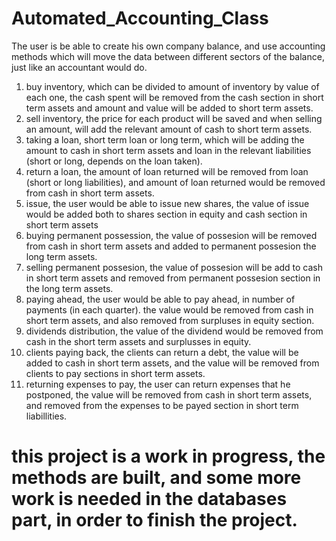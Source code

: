 # Automated_Accounting_Class
The user is be able to create his own company balance, and use accounting methods which will move the data between different sectors of the balance, just like an accountant would do.
1.	buy inventory, which can be divided to amount of inventory by value of each one, the cash spent will be removed from the cash section in short term assets and amount and value will be added to short term assets.
2.	sell inventory, the price for each product will be saved and when selling an amount, will add the relevant amount of cash to short term assets.
3.	taking a loan, short term loan or long term, which will be adding the amount to cash in short term assets and loan in the relevant liabilities (short or long, depends on the loan taken).
4.	return a loan, the amount of loan returned will be removed from loan (short or long liabilities), and amount of loan returned would be removed from cash in short term assets.
5.	issue, the user would be able to issue new shares, the value of issue would be added both to shares section in equity and cash section in short term assets
6.	buying permanent possession, the value of possesion will be removed from cash in short term assets and added to permanent possesion the long term assets.
7.	selling permanent possesion, the value of possesion will be add to cash in short term assets and removed from permanent possesion section in the long term assets.
8.	paying ahead, the user would be able to pay ahead, in number of payments (in each quarter). the value would be removed from cash in short term assets, and also removed from surpluses in equity section.
9.	dividends distribution, the value of the dividend would be removed from cash in the short term assets and surplusses in equity.
10.	clients paying back, the clients can return a debt, the value will be added to cash in short term assets, and the value will be removed from clients to pay sections in short term assets.
11.	returning expenses to pay, the user can return expenses that he postponed, the value will be removed from cash in short term assets, and removed from the expenses to be payed section in short term liabillities.
# this project is a work in progress, the methods are built, and some more work is needed in the databases part, in order to finish the project. #
